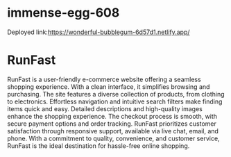 # immense-egg-608

Deployed link:<a>https://wonderful-bubblegum-6d57d1.netlify.app/</a>

<h1>RunFast</h1>
RunFast is a user-friendly e-commerce website offering a seamless shopping experience. With a clean interface, it simplifies browsing and purchasing. The site features a diverse collection of products, from clothing to electronics. Effortless navigation and intuitive search filters make finding items quick and easy. Detailed descriptions and high-quality images enhance the shopping experience. The checkout process is smooth, with secure payment options and order tracking. RunFast prioritizes customer satisfaction through responsive support, available via live chat, email, and phone. With a commitment to quality, convenience, and customer service, RunFast is the ideal destination for hassle-free online shopping.
